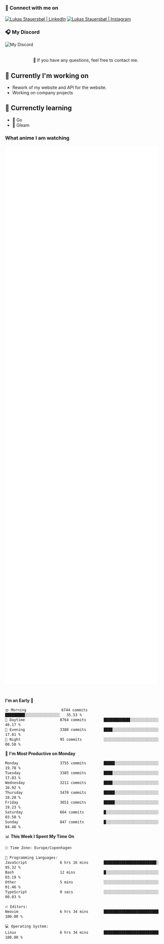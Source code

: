 ### 🔗 Connect with me on
<a href="https://www.instagram.com/lukas_stauersbol" target="_blank"><img align="center" src="https://raw.githubusercontent.com/stauersbol/stauersbol/main/images/instagram.svg" alt="Lukas Stauersbøl | LinkedIn" width="30px"/></a>
<a href="https://www.linkedin.com/in/lukas-stauersbol/" target="_blank"><img align="center" src="https://raw.githubusercontent.com/stauersbol/stauersbol/main/images/linkedin.svg" alt="Lukas Stauersbøl | Instagram" width="30px"/></a>

<p align="center">
 <h3>🎧 My Discord</h3>
 <img align="left" height="55px" src="https://discord.c99.nl/widget/theme-2/147806323323568128.png" alt="My Discord" />
</p>

<br/>
<br/>
<br/>
💬 If you have any questions, feel free to contact me.

## 🔭 Currently I'm working on
- Rework of my website and API for the website.
- Working on company projects
 
## 🌱 Currenctly learning
- 💙 Go
- 💜 Gleam

### What anime I am watching
<a href="https://anilist.co/user/slashiy/" align="center"><img align="center" width="500px" src="metrics.plugin.personal.anilist.svg" /></a>

<br/>

<!--START_SECTION:waka-->
**I'm an Early 🐤** 

```text
🌞 Morning                6744 commits        █████████░░░░░░░░░░░░░░░░   35.53 % 
🌆 Daytime                8764 commits        ████████████░░░░░░░░░░░░░   46.17 % 
🌃 Evening                3380 commits        ████░░░░░░░░░░░░░░░░░░░░░   17.81 % 
🌙 Night                  95 commits          ░░░░░░░░░░░░░░░░░░░░░░░░░   00.50 % 
```
📅 **I'm Most Productive on Monday** 

```text
Monday                   3755 commits        █████░░░░░░░░░░░░░░░░░░░░   19.78 % 
Tuesday                  3385 commits        ████░░░░░░░░░░░░░░░░░░░░░   17.83 % 
Wednesday                3211 commits        ████░░░░░░░░░░░░░░░░░░░░░   16.92 % 
Thursday                 3470 commits        █████░░░░░░░░░░░░░░░░░░░░   18.28 % 
Friday                   3651 commits        █████░░░░░░░░░░░░░░░░░░░░   19.23 % 
Saturday                 664 commits         █░░░░░░░░░░░░░░░░░░░░░░░░   03.50 % 
Sunday                   847 commits         █░░░░░░░░░░░░░░░░░░░░░░░░   04.46 % 
```


📊 **This Week I Spent My Time On** 

```text
🕑︎ Time Zone: Europe/Copenhagen

💬 Programming Languages: 
JavaScript               6 hrs 16 mins       ████████████████████████░   95.32 % 
Bash                     12 mins             █░░░░░░░░░░░░░░░░░░░░░░░░   03.19 % 
Other                    5 mins              ░░░░░░░░░░░░░░░░░░░░░░░░░   01.46 % 
TypeScript               0 secs              ░░░░░░░░░░░░░░░░░░░░░░░░░   00.03 % 

🔥 Editors: 
Neovim                   6 hrs 34 mins       █████████████████████████   100.00 % 

💻 Operating System: 
Linux                    6 hrs 34 mins       █████████████████████████   100.00 % 
```


<!--END_SECTION:waka-->
